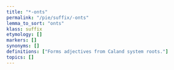 ```yaml
---
title: "*-onts"
permalink: "/pie/suffix/-onts"
lemma_to_sort: "onts"
klass: suffix
etymology: []
markers: []
synonyms: []
definitions: ["Forms adjectives from Caland system roots."]
topics: []
---
```


